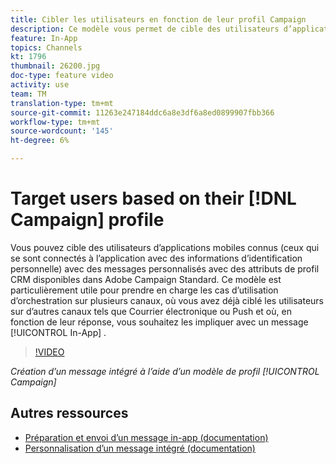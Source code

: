 ```yaml
---
title: Cibler les utilisateurs en fonction de leur profil Campaign
description: Ce modèle vous permet de cible des utilisateurs d’applications mobiles connus avec des messages personnalisés avec des attributs de profil CRM disponibles dans Adobe Campaign Standard (ACS).
feature: In-App
topics: Channels
kt: 1796
thumbnail: 26200.jpg
doc-type: feature video
activity: use
team: TM
translation-type: tm+mt
source-git-commit: 11263e247184ddc6a8e3df6a8ed0899907fbb366
workflow-type: tm+mt
source-wordcount: '145'
ht-degree: 6%

---
```



# Target users based on their [!DNL Campaign] profile

Vous pouvez cible des utilisateurs d’applications mobiles connus (ceux qui se sont connectés à l’application avec des informations d’identification personnelle) avec des messages personnalisés avec des attributs de profil CRM disponibles dans Adobe Campaign Standard. Ce modèle est particulièrement utile pour prendre en charge les cas d’utilisation d’orchestration sur plusieurs canaux, où vous avez déjà ciblé les utilisateurs sur d’autres canaux tels que Courrier électronique ou Push et où, en fonction de leur réponse, vous souhaitez les impliquer avec un message [!UICONTROL In-App] .

>[!VIDEO](https://video.tv.adobe.com/v/26200?quality=12)

*Création d’un message intégré à l’aide d’un modèle de profil [!UICONTROL Campaign]*

## Autres ressources

* [Préparation et envoi d’un message in-app (documentation)](https://docs.adobe.com/content/help/en/campaign-standard/using/communication-channels/in-app-messaging/preparing-and-sending-an-in-app-message.html)
* [Personnalisation d’un message intégré (documentation)](https://docs.adobe.com/content/help/en/campaign-standard/using/communication-channels/in-app-messaging/customizing-an-in-app-message.html)

